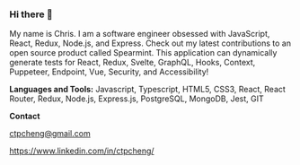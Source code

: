 ### Hi there 👋
My name is Chris. I am a software engineer obsessed with JavaScript, React, Redux, Node.js, and Express. Check out my latest contributions to an open source product called Spearmint. This application can dynamically generate tests for React, Redux, Svelte, GraphQL, Hooks, Context, Puppeteer, Endpoint, Vue, Security, and Accessibility!

**Languages and Tools:**
Javascript, Typescript, HTML5, CSS3, React, React Router, Redux, Node.js, Express.js, PostgreSQL, MongoDB, Jest, GIT

**Contact**

ctpcheng@gmail.com

https://www.linkedin.com/in/ctpcheng/

    

   
